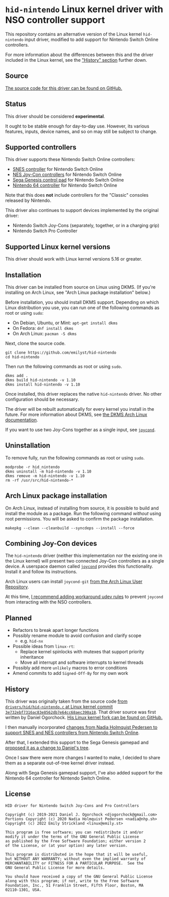 `hid-nintendo` Linux kernel driver with NSO controller support
==============================================================

This repository contains an alternative version of the Linux kernel `hid-nintendo` input driver, modified to add support for Nintendo Switch Online controllers.

For more information about the differences between this and the driver included in the Linux kernel, see the ["History" section] further down.


Source
------

[The source code for this driver can be found on GitHub.]


Status
------

This driver should be considered **experimental**.

It ought to be stable enough for day-to-day use. However, its various features, inputs, device names, and so on may still be subject to change.


Supported controllers
---------------------

This driver supports these Nintendo Switch Online controllers:

* [SNES controller] for Nintendo Switch Online
* [NES Joy-Con controllers] for Nintendo Switch Online
* [Sega Genesis control pad] for Nintendo Switch Online
* [Nintendo 64 controller] for Nintendo Switch Online

Note that this does **not** include controllers for the "Classic" consoles released by Nintendo.

This driver also continues to support devices implemented by the original driver:

* Nintendo Switch Joy-Cons (separately, together, or in a charging grip)
* Nintendo Switch Pro Controller


Supported Linux kernel versions
-------------------------------

This driver should work with Linux kernel versions 5.16 or greater.


Installation
------------

This driver can be installed from source on Linux using DKMS. (If you're installing on Arch Linux, see "Arch Linux package installation" below.)

Before installation, you should install DKMS support. Depending on which Linux distribution you use, you can run one of the following commands as root or using `sudo`:

* On Debian, Ubuntu, or Mint:   `apt-get install dkms`
* On Fedora:                    `dnf install dkms`
* On Arch Linux:                `pacman -S dkms`

Next, clone the source code.

    git clone https://github.com/emilyst/hid-nintendo
    cd hid-nintendo

Then run the following commands as root or using `sudo`.

    dkms add .
    dkms build hid-nintendo -v 1.10
    dkms install hid-nintendo -v 1.10

Once installed, this driver replaces the native `hid-nintendo` driver. No other configuration should be necessary.

The driver will be rebuilt automatically for every kernel you install in the future. For more information about DKMS, see [the DKMS Arch Linux documentation].

If you want to use two Joy-Cons together as a single input, see [`joycond`].


Uninstallation
--------------

To remove fully, run the following commands as root or using `sudo`.

    modprobe -r hid_nintendo
    dkms uninstall -m hid-nintendo -v 1.10
    dkms remove -m hid-nintendo -v 1.10
    rm -rf /usr/src/hid-nintendo-*


Arch Linux package installation
-------------------------------

On Arch Linux, instead of installing from source, it is possible to build and install the module as a package. Run the following command *without* using root permissions. You will be asked to confirm the package installation.

    makepkg --clean --cleanbuild --syncdeps --install --force


Combining Joy-Con devices
-------------------------

The `hid-nintendo` driver (neither this implementation nor the existing one in the Linux kernel) will present two connected Joy-Con controllers as a single device. A userspace daemon called [`joycond`] provides this functionality. Install it and follow its instructions.

Arch Linux users can install `joycond-git` [from the Arch Linux User Repository].

At this time, [I recommend adding workaround udev rules] to prevent `joycond` from interacting with the NSO controllers.


Planned
-------

* Refactors to break apart longer functions
* Possibly rename module to avoid confusion and clarify scope
  * e.g. `hid-nx`
* Possible ideas from `linux-rt`:
  * Replace kernel spinlocks with mutexes that support priority inheritance
  * Move all interrupt and software interrupts to kernel threads
* Possibly add more `unlikely` macros to error conditions
* Amend commits to add `Signed-Off-By` for my own work


History
-------

This driver was originally taken from the source code [from `drivers/hid/hid-nintendo.c` at Linux kernel commit `3e732ebf7316ac83e8562db7e64cc68aec390a18`]. That driver source was first written by Daniel Ogorchock. [His Linux kernel fork can be found on GitHub.]

I then manually incorporated [changes from Nadia Holmquist Pedersen to support SNES and NES controllers from Nintendo Switch Online].

After that, I extended this support to the Sega Genesis gamepad and [proposed it as a change to Daniel's tree].

Once I saw there were more changes I wanted to make, I decided to share them as a separate out-of-tree kernel driver instead.

Along with Sega Genesis gamepad support, I've also added support for the Nintendo 64 controller for Nintendo Switch Online.


License
-------

    HID driver for Nintendo Switch Joy-Cons and Pro Controllers

    Copyright (c) 2019-2021 Daniel J. Ogorchock <djogorchock@gmail.com>
    Portions Copyright (c) 2020 Nadia Holmquist Pedersen <nadia@nhp.sh>
    Copyright (c) 2022 Emily Strickland <linux@emily.st>

    This program is free software; you can redistribute it and/or
    modify it under the terms of the GNU General Public License
    as published by the Free Software Foundation; either version 2
    of the License, or (at your option) any later version.

    This program is distributed in the hope that it will be useful,
    but WITHOUT ANY WARRANTY; without even the implied warranty of
    MERCHANTABILITY or FITNESS FOR A PARTICULAR PURPOSE.  See the
    GNU General Public License for more details.

    You should have received a copy of the GNU General Public License
    along with this program; if not, write to the Free Software
    Foundation, Inc., 51 Franklin Street, Fifth Floor, Boston, MA
    02110-1301, USA.


["History" section]: #history
[The source code for this driver can be found on GitHub.]: https://github.com/emilyst/hid-nintendo
[SNES controller]: https://www.nintendo.com/store/products/super-nintendo-entertainment-system-controller/
[NES Joy-Con controllers]: https://www.nintendo.com/store/products/nintendo-entertainment-system-controllers/
[Sega Genesis control pad]: https://www.nintendo.com/store/products/sega-genesis-control-pad/
[Nintendo 64 controller]: https://www.nintendo.com/store/products/nintendo-64-controller/
[the DKMS Arch Linux documentation]: https://wiki.archlinux.org/title/Dynamic_Kernel_Module_Support
[`joycond`]: https://github.com/DanielOgorchock/joycond
[from the Arch Linux User Repository]: https://aur.archlinux.org/packages/joycond-git
[I recommend adding workaround udev rules]: https://github.com/DanielOgorchock/joycond/pull/54#issuecomment-1114037659
[from `drivers/hid/hid-nintendo.c` at Linux kernel commit `3e732ebf7316ac83e8562db7e64cc68aec390a18`]: https://github.com/torvalds/linux/blob/3e732
[His Linux kernel fork can be found on GitHub.]: https://github.com/DanielOgorchock/linux
[changes from Nadia Holmquist Pedersen to support SNES and NES controllers from Nintendo Switch Online]: https://
[proposed it as a change to Daniel's tree]: https://github.com/DanielOgorchock/linux/pull/35
